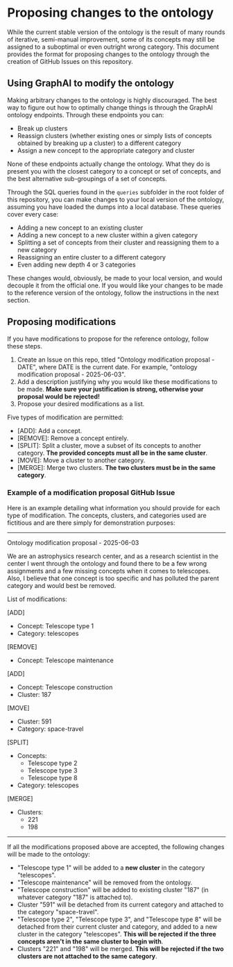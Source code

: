 # Proposing changes to the ontology

While the current stable version of the ontology is the result of many rounds of iterative, semi-manual improvement,
some of its concepts may still be assigned to a suboptimal or even outright wrong category.
This document provides the format for proposing changes to the ontology through the creation of GitHub Issues on this repository.

## Using GraphAI to modify the ontology

Making arbitrary changes to the ontology is highly discouraged. The best way to figure out how to optimally change things is 
through the GraphAI ontology endpoints. Through these endpoints you can:

* Break up clusters
* Reassign clusters (whether existing ones or simply lists of concepts obtained by breaking up a cluster) to a different category
* Assign a new concept to the appropriate category and cluster

None of these endpoints actually change the ontology. What they do is present you with the closest category to a concept 
or set of concepts, and the best alternative sub-groupings of a set of concepts.

Through the SQL queries found in the `queries` subfolder in the root folder of this repository, you can 
make changes to your local version of the ontology, assuming you have loaded the dumps into a local database. 
These queries cover every case:
* Adding a new concept to an existing cluster
* Adding a new concept to a new cluster within a given category
* Splitting a set of concepts from their cluster and reassigning them to a new category
* Reassigning an entire cluster to a different category
* Even adding new depth 4 or 3 categories

These changes would, obviously, be made to your local version, and would decouple it from the official one.
If you would like your changes to be made to the reference version of the ontology, follow the instructions in the 
next section.

## Proposing modifications

If you have modifications to propose for the reference ontology, follow these steps.
1. Create an Issue on this repo, titled "Ontology modification proposal - DATE", where DATE is the current date. For example,
"ontology modification proposal - 2025-06-03".
2. Add a description justifying why you would like these modifications to be made. **Make sure your justification is
strong, otherwise your proposal would be rejected!**
3. Propose your desired modifications as a list.

Five types of modification are permitted:
* [ADD]: Add a concept.
* [REMOVE]: Remove a concept entirely.
* [SPLIT]: Split a cluster, move a subset of its concepts to another category.
**The provided concepts must all be in the same cluster**.
* [MOVE]: Move a cluster to another category.
* [MERGE]: Merge two clusters. **The two clusters must be in the same category**.

### Example of a modification proposal GitHub Issue

Here is an example detailing what information you should provide for each type of modification. The concepts,
clusters, and categories used are fictitious and are there simply for demonstration purposes: 

-----------------------------
Ontology modification proposal - 2025-06-03

We are an astrophysics research center, and as a research scientist in the center I went through the 
ontology and found there to be a few wrong assignments and a few missing concepts when it 
comes to telescopes. Also, I believe that one concept is too specific and has polluted the
parent category and would best be removed.

List of modifications:

[ADD]
* Concept: Telescope type 1
* Category: telescopes

[REMOVE]
* Concept: Telescope maintenance

[ADD]
* Concept: Telescope construction
* Cluster: 187

[MOVE]
* Cluster: 591
* Category: space-travel

[SPLIT]
* Concepts:
   * Telescope type 2
   * Telescope type 3
   * Telescope type 8
* Category: telescopes

[MERGE]
* Clusters:
   * 221
   * 198

-----------------------------

If all the modifications proposed above are accepted, the following changes will be made to the ontology:
* "Telescope type 1" will be added to a **new cluster** in the category "telescopes".
* "Telescope maintenance" will be removed from the ontology.
* "Telescope construction" will be added to existing cluster "187" (in whatever category "187" is attached to).
* Cluster "591" will be detached from its current category and attached to the category "space-travel".
* "Telescope type 2", "Telescope type 3", and "Telescope type 8" will be detached from their current cluster and 
category, and added to a new cluster in the category "telescopes". **This will be rejected if the three concepts 
aren't in the same cluster to begin with**.
* Clusters "221" and "198" will be merged. **This will be rejected if the 
two clusters are not attached to the same category**.
